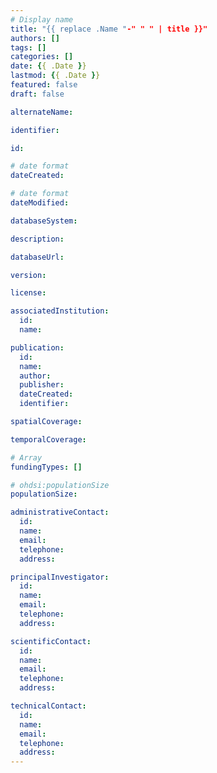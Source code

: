```yaml
---
# Display name
title: "{{ replace .Name "-" " " | title }}"
authors: []
tags: []
categories: []
date: {{ .Date }}
lastmod: {{ .Date }} 
featured: false
draft: false

alternateName: 

identifier: 

id: 

# date format
dateCreated: 

# date format
dateModified: 

databaseSystem: 

description: 

databaseUrl: 

version: 

license: 

associatedInstitution: 
  id: 
  name: 

publication: 
  id: 
  name: 
  author: 
  publisher: 
  dateCreated: 
  identifier: 

spatialCoverage: 

temporalCoverage: 

# Array
fundingTypes: []

# ohdsi:populationSize
populationSize: 

administrativeContact:
  id: 
  name: 
  email: 
  telephone: 
  address: 

principalInvestigator:
  id: 
  name: 
  email: 
  telephone: 
  address: 

scientificContact:
  id: 
  name: 
  email: 
  telephone: 
  address: 

technicalContact:
  id: 
  name: 
  email: 
  telephone: 
  address: 
---
```

